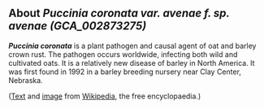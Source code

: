 About *Puccinia coronata var. avenae f. sp. avenae (GCA\_002873275)* 
--------------------------------------------------------------------



***Puccinia coronata*** is a plant pathogen and causal agent of oat and
barley crown rust. The pathogen occurs worldwide, infecting both wild
and cultivated oats. It is a relatively new disease of barley in North
America. It was first found in 1992 in a barley breeding nursery near
Clay Center, Nebraska.

([Text](http://en.wikipedia.org/wiki/Puccinia_coronata) and
[image](https://commons.wikimedia.org/wiki/File:Oatcrownrust.jpg) from
[Wikipedia](http://en.wikipedia.org/), the free encyclopaedia.)
